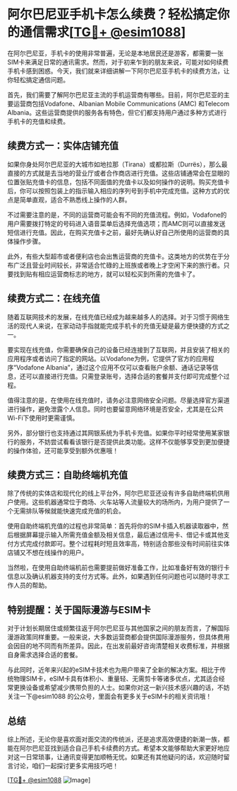 # 阿尔巴尼亚手机卡怎么续费？轻松搞定你的通信需求[[TG💪+ @esim1088](https://t.me/s/esim1088)]

在阿尔巴尼亚，手机卡的使用非常普遍，无论是本地居民还是游客，都需要一张SIM卡来满足日常的通讯需求。然而，对于初来乍到的朋友来说，可能对如何续费手机卡感到困惑。今天，我们就来详细讲解一下阿尔巴尼亚手机卡的续费方法，让你轻松搞定通信问题。

首先，我们需要了解阿尔巴尼亚主流的手机运营商有哪些。目前，阿尔巴尼亚的主要运营商包括Vodafone、Albanian Mobile Communications (AMC) 和Telecom Albania。这些运营商提供的服务各有特色，但它们都支持用户通过多种方式进行手机卡的充值和续费。

## 续费方式一：实体店铺充值

如果你身处阿尔巴尼亚的大城市如地拉那（Tirana）或都拉斯（Durrës），那么最直接的方式就是去当地的营业厅或者合作商店进行充值。这些店铺通常会在显眼的位置张贴充值卡的信息，包括不同面值的充值卡以及如何操作的说明。购买充值卡后，你可以按照包装上的指示输入相应的序列号到手机中完成充值。这种方式的优点是简单直观，适合不熟悉线上操作的人群。

不过需要注意的是，不同的运营商可能会有不同的充值流程。例如，Vodafone的用户需要拨打特定的号码进入语音菜单后选择充值选项；而AMC则可以直接发送短信进行充值。因此，在购买充值卡之前，最好先确认好自己所使用的运营商的具体操作步骤。

此外，有些大型超市或者便利店也会出售运营商的充值卡。这类地方的优势在于分布广泛且营业时间较长，非常适合忙碌的上班族或者晚上才空闲下来的旅行者。只要找到贴有相应运营商标志的地方，就可以轻松买到所需的充值卡了。

## 续费方式二：在线充值

随着互联网技术的发展，在线充值已经成为越来越多人的选择。对于习惯于网络生活的现代人来说，在家动动手指就能完成手机卡的充值无疑是最方便快捷的方式之一。

要实现在线充值，你需要确保自己的设备已经连接到了互联网，并且安装了相关的应用程序或者访问了指定的网站。以Vodafone为例，它提供了官方的应用程序“Vodafone Albania”，通过这个应用不仅可以查看账户余额、通话记录等信息，还可以直接进行充值。只需登录账号，选择合适的套餐并支付即可完成整个过程。

值得注意的是，在使用在线充值时，请务必注意网络安全问题。尽量选择官方渠道进行操作，避免泄露个人信息。同时也要留意网络环境是否安全，尤其是在公共Wi-Fi下使用时更需谨慎。

另外，部分银行也支持通过其网银系统为手机卡充值。如果你平时经常使用某家银行的服务，不妨尝试看看该银行是否提供此类功能。这样不仅能够享受到更加便捷的操作体验，还可能享受到额外优惠哦！

## 续费方式三：自助终端机充值

除了传统的实体店和现代化的线上平台外，阿尔巴尼亚还设有许多自助终端机供用户使用。这些机器通常位于商场、火车站等人流量较大的场所内，为用户提供了一个无需排队等候就能快速完成充值的机会。

使用自助终端机充值的过程也非常简单：首先将你的SIM卡插入机器读取器中，然后根据屏幕提示输入所需充值金额及相关信息，最后通过信用卡、借记卡或其他支付方式完成付款即可。整个过程耗时短且效率高，特别适合那些没有时间前往实体店铺又不想在线操作的用户。

当然啦，在使用自助终端机前也需要提前做好准备工作，比如准备好有效的银行卡信息以及确认机器支持的支付方式等。此外，如果遇到任何问题也可以随时寻求工作人员的帮助。

## 特别提醒：关于国际漫游与ESIM卡

对于计划长期居住或频繁往返于阿尔巴尼亚与其他国家之间的朋友而言，了解国际漫游政策同样重要。一般来说，大多数运营商都会提供国际漫游服务，但具体费用会因目的地不同而有所差异。因此，在出发前最好咨询清楚相关收费标准，并根据自身需求选择合适的套餐。

与此同时，近年来兴起的eSIM卡技术也为用户带来了全新的解决方案。相比于传统物理SIM卡，eSIM卡具有体积小、重量轻、无需剪卡等诸多优点，尤其适合经常更换设备或希望减少携带负担的人士。如果你对这一新兴技术感兴趣的话，不妨关注一下@esim1088 的公众号，里面会有更多关于eSIM卡的相关资讯哦！

## 总结

综上所述，无论你是喜欢面对面交流的传统派，还是追求高效便捷的新潮一族，都能在阿尔巴尼亚找到适合自己手机卡续费的方式。希望本文能够帮助大家更好地应对这一日常琐事，让通讯变得更加顺畅无忧。如果还有其他疑问的话，欢迎随时留言讨论，咱们一起探讨更多实用技巧吧！

[[TG💪+ @esim1088](https://t.me/s/esim1088) ![Image](https://i.postimg.cc/4NQfJmqS/Snipaste-2025-05-13-00-14-12.png)]
